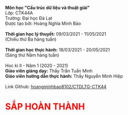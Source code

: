 <strong>Môn học "Cấu trúc dữ liệu và thuật giải"</strong><br>
Lớp: CTK44A<br>
Trường: Đại học Đà Lạt<br>
Được tạo bởi: Hoàng Nghĩa Minh Bảo<br>
<br>
<strong>Thời gian học lý thuyết:</strong> 09/03/2021 - 11/05/2021<br>
(Chiều thứ Ba hàng tuần)<br>
<br>
<strong>Thời gian học thực hành:</strong> 18/03/2021 - 20/05/2021<br>
(Sáng thứ Năm hàng tuần)<br>
<br>
Hoc kì II - Năm 1 (2020 - 2021)<br>
<strong>Giáo viên giảng dạy:</strong> Thầy Trần Tuấn Minh<br>
<strong>Giáo viên hướng dẫn thực hành:</strong> Thầy Nguyễn Minh Hiệp<br>
<br>
Link Github: <a href="https://github.com/hoangminhbao8102/CTDLTG-CTK44">hoangminhbao8102/CTDLTG-CTK44</a><br>
<h1 style="color:red;">SẮP HOÀN THÀNH</h1>
